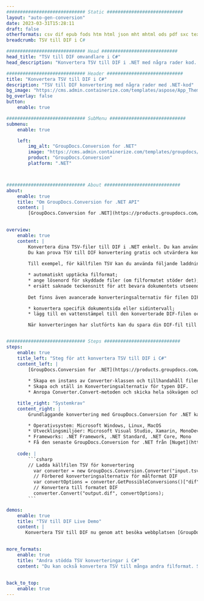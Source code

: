 ```yaml
---
############################# Static ############################
layout: "auto-gen-conversion"
date: 2023-03-31T15:28:11
draft: false
otherformats: csv dif epub fods htm html json mht mhtml ods pdf sxc tex tsv xlam xls xlsb xlsm xlsx xlt xltm xltx xml xps
breadcrumb: TSV till DIF i C#

############################# Head ############################
head_title: "TSV till DIF omvandlare i C#"
head_description: "Konvertera TSV till DIF i .NET med några rader kod. Använd GroupDocs Document Conversion API för att konvertera över 160 filformat."

############################# Header ############################
title: "Konvertera TSV till DIF i C#"
description: "TSV till DIF konvertering med några rader med .NET-kod"
bg_image: "https://cms.admin.containerize.com/templates/aspose/App_Themes/V3/images/bg/header1.png"
bg_overlay: false
button:
    enable: true

############################# SubMenu ############################
submenu:
    enable: true

    left:
        img_alt: "GroupDocs.Conversion for .NET"
        image: "https://cms.admin.containerize.com/templates/groupdocs/images/product-logos/90x90-noborder/groupdocs-conversion-net.png"
        product: "GroupDocs.Conversion"
        platform: ".NET"



############################# About ############################
about:
    enable: true
    title: "Om GroupDocs.Conversion for .NET API"
    content: |
        [GroupDocs.Conversion for .NET](https://products.groupdocs.com/conversion/net/) kan användas för att konvertera Microsoft Word, Excel, PowerPoint, PDF, Visio och andra format. GroupDocs.Conversion är ett fristående API som är lämpligt för back-end och interna system där hög prestanda krävs. Det beror inte på någon programvara som Microsoft eller Open Office.
    

overview:
    enable: true
    content: |
        Konvertera dina TSV-filer till DIF i .NET enkelt. Du kan använda bara ett par C# kodrader i valfri plattform som du vill, som - Windows, Linux, macOS.
        Du kan prova TSV till DIF konvertering gratis och utvärdera konverteringsresultatens kvalitet. Tillsammans med enkla filkonverteringsscenarier kan du prova mer avancerade alternativ för att ladda källfilen TSV och för att spara resultatet DIF. 
        
        Till exempel, för källfilen TSV kan du använda följande laddningsalternativ:

        * automatiskt upptäcka filformat;
        * ange lösenord för skyddade filer (om filformatet stöder det);
        * ersätt saknade teckensnitt för att bevara dokumentets utseende.
        
        Det finns även avancerade konverteringsalternativ för filen DIF:

        * konvertera specifik dokumentsida eller sidintervall;
        * lägg till en vattenstämpel till den konverterade DIF-filen och många fler.

        När konverteringen har slutförts kan du spara din DIF-fil till den lokala filsökvägen eller någon tredje parts lagring som FTP, Amazon S3, Google Drive, Dropbox etc. Observera - för att konvertera TSV till {{ TO}} det finns inget behov av någon ytterligare programvara installerad - som MS Office, Open Office, Adobe Acrobat Reader etc.


############################# Steps ############################
steps:
    enable: true
    title_left: "Steg för att konvertera TSV till DIF i C#"
    content_left: |
        [GroupDocs.Conversion for .NET](https://products.groupdocs.com/conversion/net/) gör det enkelt för utvecklare att konvertera en TSV-fil till DIF med några rader kod.
        
        * Skapa en instans av Converter-klassen och tillhandahåll filen TSV med den fullständiga sökvägen
        * Skapa och ställ in Konverteringsalternativ för typen DIF.
        * Anropa Converter.Convert-metoden och skicka hela sökvägen och formatet (DIF) som en parameter

    title_right: "Systemkrav"
    content_right: |
        Grundläggande konvertering med GroupDocs.Conversion for .NET kan göras med bara några enkla steg. Våra API:er stöds på alla större plattformar och operativsystem. Innan du kör koden nedan, se till att du har följande förutsättningar installerade på ditt system.

        * Operativsystem: Microsoft Windows, Linux, MacOS
        * Utvecklingsmiljöer: Microsoft Visual Studio, Xamarin, MonoDevelop
        * Frameworks: .NET Framework, .NET Standard, .NET Core, Mono
        * Få den senaste GroupDocs.Conversion for .NET från [Nuget](https://www.nuget.org/packages/groupdocs.conversion)
         
    code: |
        ```csharp    
        // Ladda källfilen TSV för konvertering
          var converter = new GroupDocs.Conversion.Converter("input.tsv");
          // Förbered konverteringsalternativ för målformat DIF
          var convertOptions = converter.GetPossibleConversions()["dif"].ConvertOptions;
          // Konvertera till formatet DIF
          converter.Convert("output.dif", convertOptions);
        ```

demos:
    enable: true
    title: "TSV till DIF Live Demo"
    content: |
       Konvertera TSV till DIF nu genom att besöka webbplatsen [GroupDocs.Conversion App](https://products.groupdocs.app/conversion/family). Onlinedemo har följande fördelar
          

more_formats:
    enable: true
    title: "Andra stödda TSV konverteringar i C#"
    content: "Du kan också konvertera TSV till många andra filformat. Se listan nedan."
       
       
back_to_top:
    enable: true
---
```

